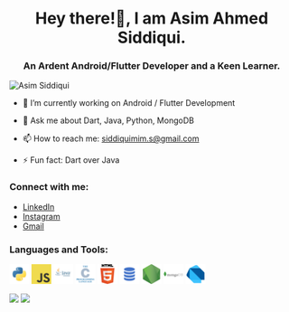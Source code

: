 <h1 align="center">Hey there!👋, I am Asim Ahmed Siddiqui.</h1>
<h3 align="center">An Ardent Android/Flutter Developer and a Keen Learner.</h3>
<p align="left"> <img src="https://komarev.com/ghpvc/?username=AsimAhmedSiddiquii" alt="Asim Siddiqui" /> </p>

-   🔭 I’m currently working on Android / Flutter Development

-   💬 Ask me about Dart, Java, Python, MongoDB

-   📫 How to reach me: siddiquimim.s@gmail.com

-   ⚡ Fun fact: Dart over Java

### Connect with me:

- [LinkedIn](https://www.linkedin.com/in/asim-ahmed-siddiqui-0b5904163/)
- [Instagram](https://www.instagram.com/over.thinker__/)
- [Gmail](mailto:siddiquimim.s@gmail.com)


### Languages and Tools:

<p>
<img height="35" src="https://raw.githubusercontent.com/github/explore/80688e429a7d4ef2fca1e82350fe8e3517d3494d/topics/python/python.png">

<img height="35" src="https://raw.githubusercontent.com/github/explore/80688e429a7d4ef2fca1e82350fe8e3517d3494d/topics/javascript/javascript.png">

<img height="35" src="https://raw.githubusercontent.com/github/explore/80688e429a7d4ef2fca1e82350fe8e3517d3494d/topics/java/java.png">

<img height="35" src="https://raw.githubusercontent.com/github/explore/80688e429a7d4ef2fca1e82350fe8e3517d3494d/topics/c/c.png">

<img height="35" src="https://raw.githubusercontent.com/github/explore/80688e429a7d4ef2fca1e82350fe8e3517d3494d/topics/html/html.png">

<img height="35" src="https://raw.githubusercontent.com/github/explore/80688e429a7d4ef2fca1e82350fe8e3517d3494d/topics/sql/sql.png">

<img height="35" src="https://raw.githubusercontent.com/github/explore/80688e429a7d4ef2fca1e82350fe8e3517d3494d/topics/nodejs/nodejs.png">

<img height="35" src="https://raw.githubusercontent.com/github/explore/80688e429a7d4ef2fca1e82350fe8e3517d3494d/topics/mongodb/mongodb.png">
 
<img height="35" src="https://raw.githubusercontent.com/github/explore/80688e429a7d4ef2fca1e82350fe8e3517d3494d/topics/dart/dart.png">
</p>


<img src="https://github-readme-stats.vercel.app/api?username=AsimAhmedSiddiquii&count_private=true&&show_icons=true&hide_border=false&title_color=ffffff&text_color=daf7dc&icon_color=bb2acf&bg_color=191919">

<img src="https://github-readme-stats.vercel.app/api/top-langs/?username=AsimAhmedSiddiquii&layout=compact&hide_border=false&title_color=ffffff&text_color=daf7dc&icon_color=bb2acf&bg_color=191919">

